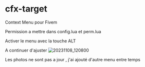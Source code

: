 # cfx-target
Context Menu pour Fivem

Permission a mettre dans config.lua et perm.lua

Activer le menu avec la touche ALT

A continuer d'ajuster
![20231108_120800](https://github.com/papabaldas/cfx-target/assets/65123019/c3164a61-029e-4846-83eb-b7799c564f4b)


Les photos ne sont pas a jour , j'ai ajouté d'autre menu entre temps
